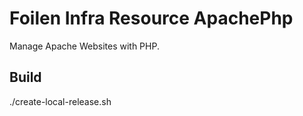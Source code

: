 Foilen Infra Resource ApachePhp
==============

Manage Apache Websites with PHP.

Build
-----

./create-local-release.sh
